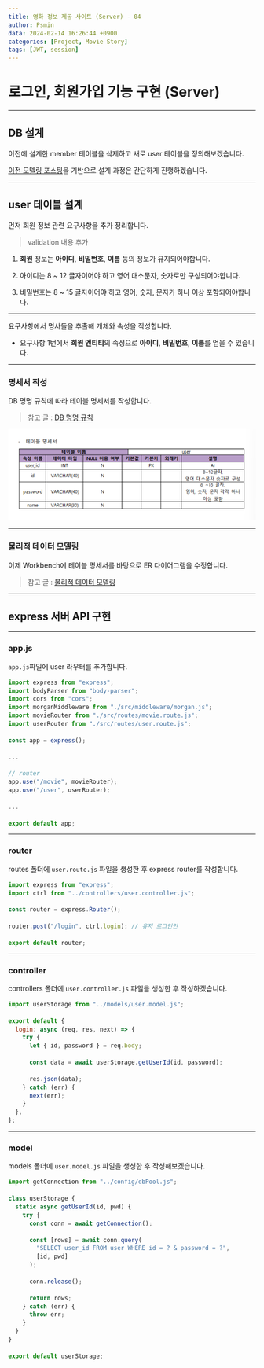 ```yaml
---
title: 영화 정보 제공 사이트 (Server) - 04
author: Psmin
data: 2024-02-14 16:26:44 +0900
categories: [Project, Movie Story]
tags: [JWT, session]
---
```


# 로그인, 회원가입 기능 구현 (Server)

---

## DB 설계

이전에 설계한 member 테이블을 삭제하고 새로 user 테이블을 정의해보겠습니다.

[이전 모델링 포스팅](https://psmin1994.github.io/posts/movie-01/)을 기반으로 설계 과정은 간단하게 진행하겠습니다.

---

## user 테이블 설계

먼저 회원 정보 관련 요구사항을 추가 정리합니다.

> validation 내용 추가

1. **회원** 정보는 **아이디**, **비밀번호**, **이름** 등의 정보가 유지되어야합니다.

2. 아이디는 8 ~ 12 글자이어야 하고 영어 대소문자, 숫자로만 구성되어야합니다.

3. 비밀번호는 8 ~ 15 글자이어야 하고 영어, 숫자, 문자가 하나 이상 포함되어야합니다.

---

요구사항에서 명사들을 추출해 개체와 속성을 작성합니다.

- 요구사항 1번에서 **회원 엔티티**의 속성으로 **아이디**, **비밀번호**, **이름**를 얻을 수 있습니다.

---

### 명세서 작성

DB 명명 규칙에 따라 테이블 명세서를 작성합니다.

> 참고 글 : [DB 명명 규칙](https://psmin1994.github.io/posts/db-naming/)

![user-table-specs](/assets/img/user-table-specs.png)

---

### 물리적 데이터 모델링

이제 Workbench에 테이블 명세서를 바탕으로 ER 다이어그램을 수정합니다.

> 참고 글 : [물리적 데이터 모델링](https://psmin1994.github.io/posts/physical-modeling/)

---

## express 서버 API 구현

---

### app.js

`app.js`파일에 user 라우터를 추가합니다.

```js
import express from "express";
import bodyParser from "body-parser";
import cors from "cors";
import morganMiddleware from "./src/middleware/morgan.js";
import movieRouter from "./src/routes/movie.route.js";
import userRouter from "./src/routes/user.route.js";

const app = express();

...

// router
app.use("/movie", movieRouter);
app.use("/user", userRouter);

...

export default app;
```

---

### router

routes 폴더에 `user.route.js` 파일을 생성한 후 express router를 작성합니다.

```js
import express from "express";
import ctrl from "../controllers/user.controller.js";

const router = express.Router();

router.post("/login", ctrl.login); // 유저 로그인인

export default router;
```

---

### controller

controllers 폴더에 `user.controller.js` 파일을 생성한 후 작성하겠습니다.

```js
import userStorage from "../models/user.model.js";

export default {
  login: async (req, res, next) => {
    try {
      let { id, password } = req.body;

      const data = await userStorage.getUserId(id, password);

      res.json(data);
    } catch (err) {
      next(err);
    }
  },
};
```

---

### model

models 폴더에 `user.model.js` 파일을 생성한 후 작성해보겠습니다.

```js
import getConnection from "../config/dbPool.js";

class userStorage {
  static async getUserId(id, pwd) {
    try {
      const conn = await getConnection();

      const [rows] = await conn.query(
        "SELECT user_id FROM user WHERE id = ? & password = ?",
        [id, pwd]
      );

      conn.release();

      return rows;
    } catch (err) {
      throw err;
    }
  }
}

export default userStorage;
```
